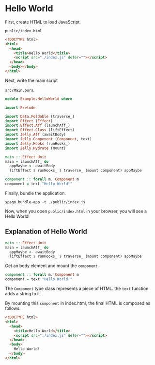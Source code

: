 # Hello World

First, create HTML to load JavaScript.

`public/index.html`

```html
<!DOCTYPE html>
<html>
  <head>
    <title>Hello World</title>
    <script src="./index.js" defer=""></script>
  </head>
  <body></body>
</html>
```

Next, write the main script

`src/Main.purs`.

```purescript
module Example.HelloWorld where

import Prelude

import Data.Foldable (traverse_)
import Effect (Effect)
import Effect.Aff (launchAff_)
import Effect.Class (liftEffect)
import Jelly.Aff (awaitBody)
import Jelly.Component (Component, text)
import Jelly.Hooks (runHooks_)
import Jelly.Hydrate (mount)

main :: Effect Unit
main = launchAff_ do
  appMaybe <- awaitBody
  liftEffect $ runHooks_ $ traverse_ (mount component) appMaybe

component :: forall m. Component m
component = text "Hello World!"
```

Finally, bundle the application.

```
spago bundle-app -t ./public/index.js
```

Now, when you open `public/index.html` in your browser, you will see a Hello World!

## Explanation of Hello World

```purescript
main :: Effect Unit
main = launchAff_ do
  appMaybe <- awaitBody
  liftEffect $ runHooks_ $ traverse_ (mount component) appMaybe
```

Get an body element and mount the `component`.

```purescript
component :: forall m. Component m
component = text "Hello World!"

```

The `Component` type class represents a piece of HTML. the `text` function adds a string to it.

By mounting this `component` in index.html, the final HTML is composed as follows.

```html
<!DOCTYPE html>
<html>
  <head>
    <title>Hello World</title>
    <script src="./index.js" defer=""></script>
  </head>
  <body>
    Hello World!
  </body>
</html>
```
